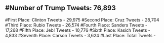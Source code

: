 #Number of Trump Tweets: 76,893
---
#First Place: Clinton Tweets - 29,975
#Second Place: Cruz Tweets - 28,704
#Third Place: Rubio Tweets - 26,574
#Fourth Place: Sanders Tweets - 17,268
#Fifth Place: Jeb! Tweets - 10,776
#Sixth Place: Kasich Tweets - 4,833
#Seventh Place: Carson Tweets - 3,624
#Last Place: Total Tweets -  
